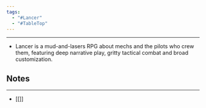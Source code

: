 ```yaml
---
tags:
  - "#Lancer"
  - "#TableTop"
---
```

---
* Lancer is a mud-and-lasers RPG about mechs and the pilots who crew them, featuring deep narrative play, gritty tactical combat and broad customization.

## Notes
---
* [[]]